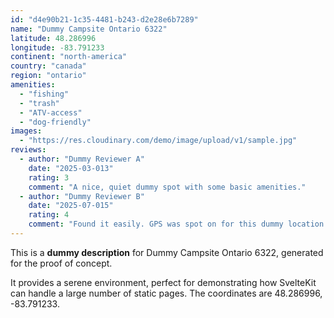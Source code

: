 ```yaml
---
id: "d4e90b21-1c35-4481-b243-d2e28e6b7289"
name: "Dummy Campsite Ontario 6322"
latitude: 48.286996
longitude: -83.791233
continent: "north-america"
country: "canada"
region: "ontario"
amenities:
  - "fishing"
  - "trash"
  - "ATV-access"
  - "dog-friendly"
images:
  - "https://res.cloudinary.com/demo/image/upload/v1/sample.jpg"
reviews:
  - author: "Dummy Reviewer A"
    date: "2025-03-013"
    rating: 3
    comment: "A nice, quiet dummy spot with some basic amenities."
  - author: "Dummy Reviewer B"
    date: "2025-07-015"
    rating: 4
    comment: "Found it easily. GPS was spot on for this dummy location."
---
```


This is a **dummy description** for Dummy Campsite Ontario 6322, generated for the proof of concept.

It provides a serene environment, perfect for demonstrating how SvelteKit can handle a large number of static pages. The coordinates are 48.286996, -83.791233.
